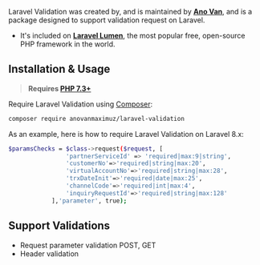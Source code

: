 Laravel Validation was created by, and is maintained by **[Ano Van](https://github.com/anovanmaximuz)**, and is a package designed to support validation request on Laravel.

* It's included on **[Laravel Lumen](https://lumen.laravel.com)**, the most popular free, open-source PHP framework in the world.

## Installation & Usage

> **Requires [PHP 7.3+](https://php.net/releases/)**

Require Laravel Validation using [Composer](https://getcomposer.org):

```bash
composer require anovanmaximuz/laravel-validation
```


As an example, here is how to require Laravel Validation on Laravel 8.x:

```bash
$paramsChecks = $class->request($request, [
                'partnerServiceId' => 'required|max:9|string',
                'customerNo'=>'required|string|max:20',
                'virtualAccountNo'=>'required|string|max:28',
                'trxDateInit'=>'required|date|max:25',
                'channelCode'=>'required|int|max:4',
                'inquiryRequestId'=>'required|string|max:128'
            ],'parameter', true);
```

## Support Validations
* Request parameter validation POST, GET
* Header validation
